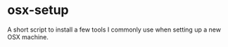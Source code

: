 # osx-setup
A short script to install a few tools I commonly use when setting up a new OSX machine.
